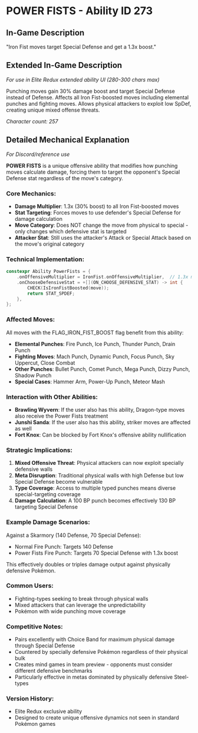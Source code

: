 # POWER FISTS - Ability ID 273

## In-Game Description
"Iron Fist moves target Special Defense and get a 1.3x boost."

## Extended In-Game Description
*For use in Elite Redux extended ability UI (280-300 chars max)*

Punching moves gain 30% damage boost and target Special Defense instead of Defense. Affects all Iron Fist-boosted moves including elemental punches and fighting moves. Allows physical attackers to exploit low SpDef, creating unique mixed offense threats.

*Character count: 257*

## Detailed Mechanical Explanation
*For Discord/reference use*

**POWER FISTS** is a unique offensive ability that modifies how punching moves calculate damage, forcing them to target the opponent's Special Defense stat regardless of the move's category.

### Core Mechanics:
- **Damage Multiplier**: 1.3x (30% boost) to all Iron Fist-boosted moves
- **Stat Targeting**: Forces moves to use defender's Special Defense for damage calculation
- **Move Category**: Does NOT change the move from physical to special - only changes which defensive stat is targeted
- **Attacker Stat**: Still uses the attacker's Attack or Special Attack based on the move's original category

### Technical Implementation:
```c
constexpr Ability PowerFists = {
    .onOffensiveMultiplier = IronFist.onOffensiveMultiplier,  // 1.3x multiplier
    .onChooseDefensiveStat = +[](ON_CHOOSE_DEFENSIVE_STAT) -> int {
        CHECK(IsIronFistBoosted(move));
        return STAT_SPDEF;
    },
};
```

### Affected Moves:
All moves with the FLAG_IRON_FIST_BOOST flag benefit from this ability:
- **Elemental Punches**: Fire Punch, Ice Punch, Thunder Punch, Drain Punch
- **Fighting Moves**: Mach Punch, Dynamic Punch, Focus Punch, Sky Uppercut, Close Combat
- **Other Punches**: Bullet Punch, Comet Punch, Mega Punch, Dizzy Punch, Shadow Punch
- **Special Cases**: Hammer Arm, Power-Up Punch, Meteor Mash

### Interaction with Other Abilities:
- **Brawling Wyvern**: If the user also has this ability, Dragon-type moves also receive the Power Fists treatment
- **Junshi Sanda**: If the user also has this ability, striker moves are affected as well
- **Fort Knox**: Can be blocked by Fort Knox's offensive ability nullification

### Strategic Implications:
1. **Mixed Offensive Threat**: Physical attackers can now exploit specially defensive walls
2. **Meta Disruption**: Traditional physical walls with high Defense but low Special Defense become vulnerable
3. **Type Coverage**: Access to multiple typed punches means diverse special-targeting coverage
4. **Damage Calculation**: A 100 BP punch becomes effectively 130 BP targeting Special Defense

### Example Damage Scenarios:
Against a Skarmory (140 Defense, 70 Special Defense):
- Normal Fire Punch: Targets 140 Defense
- Power Fists Fire Punch: Targets 70 Special Defense with 1.3x boost

This effectively doubles or triples damage output against physically defensive Pokémon.

### Common Users:
- Fighting-types seeking to break through physical walls
- Mixed attackers that can leverage the unpredictability
- Pokémon with wide punching move coverage

### Competitive Notes:
- Pairs excellently with Choice Band for maximum physical damage through Special Defense
- Countered by specially defensive Pokémon regardless of their physical bulk
- Creates mind games in team preview - opponents must consider different defensive benchmarks
- Particularly effective in metas dominated by physically defensive Steel-types

### Version History:
- Elite Redux exclusive ability
- Designed to create unique offensive dynamics not seen in standard Pokémon games